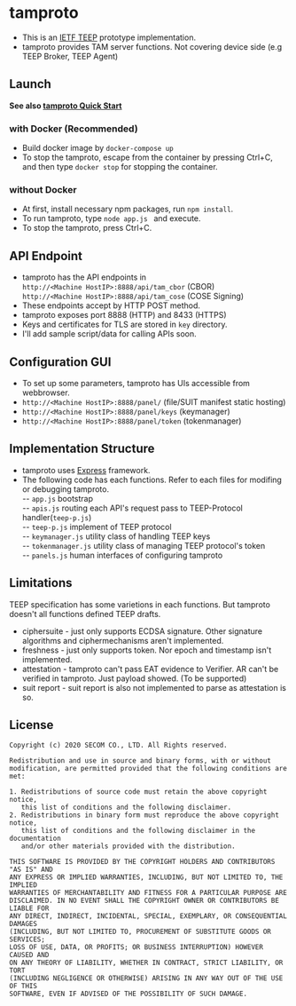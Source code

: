 # tamproto
- This is an [IETF TEEP](https://github.com/ietf-teep) prototype implementation.
- tamproto provides TAM server functions. Not covering device side (e.g TEEP Broker, TEEP Agent)

## Launch
**See also [tamproto Quick Start](./quickstart.md)**
### with Docker (Recommended)
+ Build docker image by ``docker-compose up``
+ To stop the tamproto, escape from the container by pressing Ctrl+C, and then type ``docker stop`` for stopping the container.
### without Docker
+ At first, install necessary npm packages, run ``npm install``.
+ To run tamproto, type ``node app.js `` and execute.
+ To stop the tamproto, press Ctrl+C.

## API Endpoint
- tamproto has the API endpoints in   
``http://<Machine HostIP>:8888/api/tam_cbor`` (CBOR)  
``http://<Machine HostIP>:8888/api/tam_cose`` (COSE Signing)  
- These endpoints accept by HTTP POST method.
- tamproto exposes port 8888 (HTTP) and 8433 (HTTPS)
- Keys and certificates for TLS are stored in ``key`` directory.
- I'll add sample script/data for calling APIs soon.

## Configuration GUI
- To set up some parameters, tamproto has UIs accessible from webbrowser.
- ``http://<Machine HostIP>:8888/panel/`` (file/SUIT manifest static hosting)
- ``http://<Machine HostIP>:8888/panel/keys`` (keymanager)
- ``http://<Machine HostIP>:8888/panel/token`` (tokenmanager)

## Implementation Structure
- tamproto uses [Express](https://expressjs.com/) framework.
- The following code has each functions. Refer to each files for modifing or debugging tamproto.  
-- `app.js` bootstrap  
-- `apis.js` routing each API's request pass to TEEP-Protocol handler(`teep-p.js`)  
-- `teep-p.js` implement of TEEP protocol  
-- `keymanager.js` utility class of handling TEEP keys  
-- `tokenmanager.js` utility class of managing  TEEP protocol's token  
-- `panels.js` human interfaces of configuring tamproto

## Limitations
TEEP specification has some varietions in each functions. But tamproto doesn't all functions defined TEEP drafts.
- ciphersuite - just only supports ECDSA signature. Other signature algorithms and ciphermechanisms aren't implemented.
- freshness - just only supports token. Nor epoch and timestamp isn't implemented.
- attestation - tamproto can't pass EAT evidence to Verifier. AR can't be verified in tamproto. Just payload showed. (To be supported)
- suit report - suit report is also not implemented to parse as attestation is so.


## License
```
Copyright (c) 2020 SECOM CO., LTD. All Rights reserved.

Redistribution and use in source and binary forms, with or without
modification, are permitted provided that the following conditions are met: 

1. Redistributions of source code must retain the above copyright notice,
   this list of conditions and the following disclaimer. 
2. Redistributions in binary form must reproduce the above copyright notice,
   this list of conditions and the following disclaimer in the documentation
   and/or other materials provided with the distribution. 

THIS SOFTWARE IS PROVIDED BY THE COPYRIGHT HOLDERS AND CONTRIBUTORS "AS IS" AND
ANY EXPRESS OR IMPLIED WARRANTIES, INCLUDING, BUT NOT LIMITED TO, THE IMPLIED
WARRANTIES OF MERCHANTABILITY AND FITNESS FOR A PARTICULAR PURPOSE ARE
DISCLAIMED. IN NO EVENT SHALL THE COPYRIGHT OWNER OR CONTRIBUTORS BE LIABLE FOR
ANY DIRECT, INDIRECT, INCIDENTAL, SPECIAL, EXEMPLARY, OR CONSEQUENTIAL DAMAGES
(INCLUDING, BUT NOT LIMITED TO, PROCUREMENT OF SUBSTITUTE GOODS OR SERVICES;
LOSS OF USE, DATA, OR PROFITS; OR BUSINESS INTERRUPTION) HOWEVER CAUSED AND
ON ANY THEORY OF LIABILITY, WHETHER IN CONTRACT, STRICT LIABILITY, OR TORT
(INCLUDING NEGLIGENCE OR OTHERWISE) ARISING IN ANY WAY OUT OF THE USE OF THIS
SOFTWARE, EVEN IF ADVISED OF THE POSSIBILITY OF SUCH DAMAGE.
```